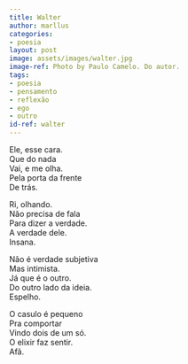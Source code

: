 ```yaml
---
title: Walter
author: marllus
categories:
- poesia
layout: post
image: assets/images/walter.jpg
image-ref: Photo by Paulo Camelo. Do autor.
tags:
- poesia
- pensamento
- reflexão
- ego
- outro
id-ref: walter
---
```


Ele, esse cara.<br>
Que do nada<br>
Vai, e me olha.<br>
Pela porta da frente<br>
De trás.

Ri, olhando.<br>
Não precisa de fala<br>
Para dizer a verdade.<br>
A verdade dele.<br>
Insana.

Não é verdade subjetiva<br>
Mas intimista.<br>
Já que é o outro.<br>
Do outro lado da ideia.<br>
Espelho.

O casulo é pequeno<br>
Pra comportar<br>
Vindo dois de um só.<br>
O elixir faz sentir.<br>
Afã.
